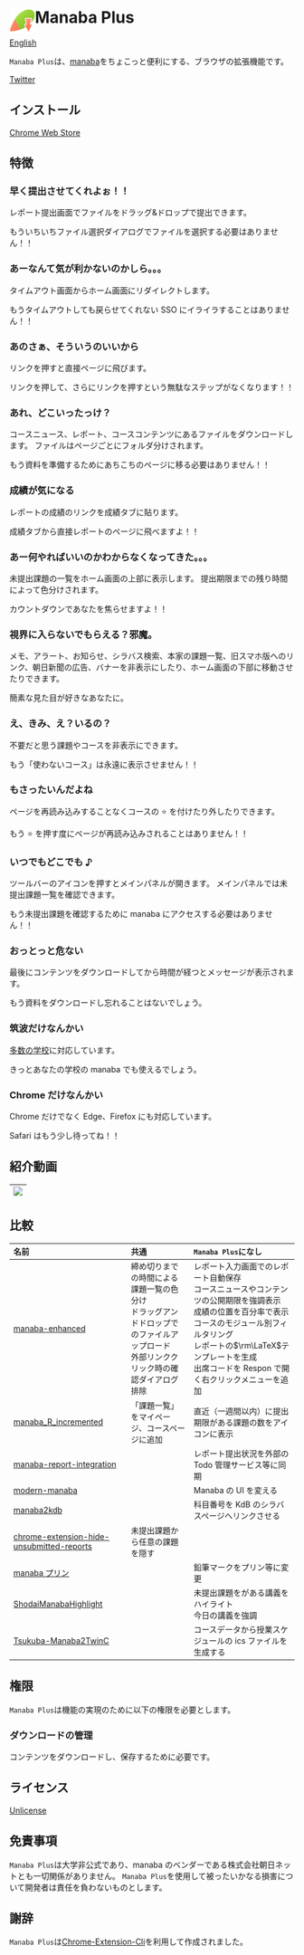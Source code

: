 # <img src="./public/prod/img/icon-mp-128.png" width="45" align="left">Manaba Plus

[English](README.md)

`Manaba Plus`は、[manaba](https://manaba.jp/)をちょこっと便利にする、ブラウザの拡張機能です。

[Twitter](https://twitter.com/manaba_plus)

## インストール

[Chrome Web Store](https://chrome.google.com/webstore/detail/manaba-downloader/aeidkdokanbhoefbgaadaicdmggdeegf?hl=ja)

## 特徴

### 早く提出させてくれよぉ！！

レポート提出画面でファイルをドラッグ&ドロップで提出できます。

もういちいちファイル選択ダイアログでファイルを選択する必要はありません！！

### あーなんて気が利かないのかしら。。。

タイムアウト画面からホーム画面にリダイレクトします。

もうタイムアウトしても戻らせてくれない SSO にイライラすることはありません！！

### あのさぁ、そういうのいいから

リンクを押すと直接ページに飛びます。

リンクを押して、さらにリンクを押すという無駄なステップがなくなります！！

### あれ、どこいったっけ？

コースニュース、レポート、コースコンテンツにあるファイルをダウンロードします。
ファイルはページごとにフォルダ分けされます。

もう資料を準備するためにあちこちのページに移る必要はありません！！

### 成績が気になる

レポートの成績のリンクを成績タブに貼ります。

成績タブから直接レポートのページに飛べますよ！！

### あー何やればいいのかわからなくなってきた。。。

未提出課題の一覧をホーム画面の上部に表示します。
提出期限までの残り時間によって色分けされます。

カウントダウンであなたを焦らせますよ！！

### 視界に入らないでもらえる？邪魔。

メモ、アラート、お知らせ、シラバス検索、本家の課題一覧、旧スマホ版へのリンク、朝日新聞の広告、バナーを非表示にしたり、ホーム画面の下部に移動させたりできます。

簡素な見た目が好きなあなたに。

### え、きみ、え？いるの？

不要だと思う課題やコースを非表示にできます。

もう「使わないコース」は永遠に表示させません！！

### もさったいんだよね

ページを再読み込みすることなくコースの ⭐ を付けたり外したりできます。

もう ⭐ を押す度にページが再読み込みされることはありません！！

### いつでもどこでも ♪

ツールバーのアイコンを押すとメインパネルが開きます。
メインパネルでは未提出課題一覧を確認できます。

もう未提出課題を確認するために manaba にアクセスする必要はありません！！

### おっとっと危ない

最後にコンテンツをダウンロードしてから時間が経つとメッセージが表示されます。

もう資料をダウンロードし忘れることはないでしょう。

### 筑波だけなんかい

[多数の学校](host-list.md)に対応しています。

きっとあなたの学校の manaba でも使えるでしょう。

### Chrome だけなんかい

Chrome だけでなく Edge、Firefox にも対応しています。

Safari はもう少し待ってね！！

## 紹介動画

| <a href="https://www.youtube.com/watch?v=BmCXfWZzhks" rel="some text"><img src="http://img.youtube.com/vi/BmCXfWZzhks/mqdefault.jpg"></a> |
| ----------------------------------------------------------------------------------------------------------------------------------------- |

## 比較

| 名前                                                                                                                                | 共通                                                                                                                                   | `Manaba Plus`になし                                                                                                                                                                                                                                       |
| :---------------------------------------------------------------------------------------------------------------------------------- | :------------------------------------------------------------------------------------------------------------------------------------- | :-------------------------------------------------------------------------------------------------------------------------------------------------------------------------------------------------------------------------------------------------------- |
| [manaba-enhanced](https://github.com/manaba-enhanced-for-tsukuba/manaba-enhanced)                                                   | 締め切りまでの時間による課題一覧の色分け<br>ドラッグアンドドロップでのファイルアップロード<br>外部リンククリック時の確認ダイアログ排除 | レポート入力画面でのレポート自動保存<br>コースニュースやコンテンツの公開期限を強調表示<br>成績の位置を百分率で表示<br>コースのモジュール別フィルタリング<br>レポートの$\rm\LaTeX$テンプレートを生成<br>出席コードを Respon で開く右クリックメニューを追加 |
| [manaba_R_incremented](https://github.com/xryuseix/manaba_R_incremented)                                                            | 「課題一覧」をマイページ、コースページに追加                                                                                           | 直近（一週間以内）に提出期限がある課題の数をアイコンに表示                                                                                                                                                                                                |
| [manaba-report-integration](https://github.com/twin-te/manaba-report-integration)                                                   |                                                                                                                                        | レポート提出状況を外部の Todo 管理サービス等に同期                                                                                                                                                                                                        |
| [modern-manaba](https://github.com/itsu-dev/modern-manaba)                                                                          |                                                                                                                                        | Manaba の UI を変える                                                                                                                                                                                                                                     |
| [manaba2kdb](https://github.com/smasato/manaba2kdb)                                                                                 |                                                                                                                                        | 科目番号を KdB のシラバスページへリンクさせる                                                                                                                                                                                                             |
| [chrome-extension-hide-unsubmitted-reports](https://github.com/ktchnm/chrome-extension-hide-unsubmitted-reports)                    | 未提出課題から任意の課題を隠す                                                                                                         |                                                                                                                                                                                                                                                           |
| [manaba プリン](https://chrome.google.com/webstore/detail/manaba%E3%83%97%E3%83%AA%E3%83%B3/nfkdncijndacbogemomolibmnmklhndl?hl=ja) |                                                                                                                                        | 鉛筆マークをプリン等に変更                                                                                                                                                                                                                                |
| [ShodaiManabaHighlight](https://chrome.google.com/webstore/detail/shodaimanabahighlight/dbiedhjfponkhcehojameaacnpkfebff?hl=ja)     |                                                                                                                                        | 未提出課題をがある講義をハイライト<br>今日の講義を強調                                                                                                                                                                                                    |
| [Tsukuba-Manaba2TwinC](https://github.com/Mimori256/Manaba2TwinC)                                                                   |                                                                                                                                        | コースデータから授業スケジュールの ics ファイルを生成する                                                                                                                                                                                                 |

## 権限

`Manaba Plus`は機能の実現のために以下の権限を必要とします。

### ダウンロードの管理

コンテンツをダウンロードし、保存するために必要です。

## ライセンス

[Unlicense](LICENSE)

## 免責事項

`Manaba Plus`は大学非公式であり、manaba のベンダーである株式会社朝日ネットとも一切関係がありません。
`Manaba Plus`を使用して被ったいかなる損害について開発者は責任を負わないものとします。

## 謝辞

`Manaba Plus`は[Chrome-Extension-Cli](https://github.com/dutiyesh/chrome-extension-cli)を利用して作成されました。
